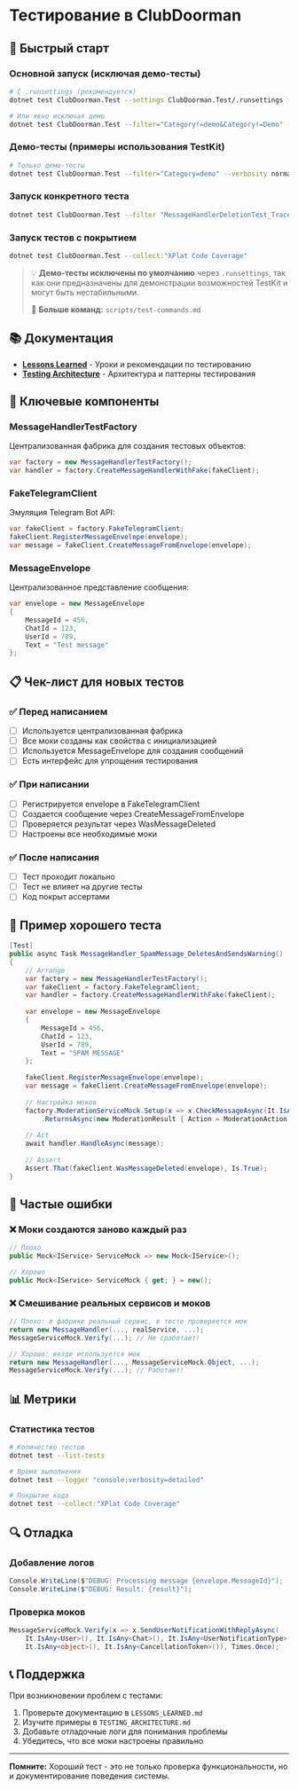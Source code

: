 # Тестирование в ClubDoorman

## 🚀 Быстрый старт

### Основной запуск (исключая демо-тесты)
```bash
# С .runsettings (рекомендуется)
dotnet test ClubDoorman.Test --settings ClubDoorman.Test/.runsettings --verbosity normal

# Или явно исключая демо
dotnet test ClubDoorman.Test --filter="Category!=demo&Category!=Demo" --verbosity normal
```

### Демо-тесты (примеры использования TestKit)
```bash
# Только демо-тесты
dotnet test ClubDoorman.Test --filter="Category=demo" --verbosity normal
```

### Запуск конкретного теста
```bash
dotnet test ClubDoorman.Test --filter "MessageHandlerDeletionTest_TraceProblem" --verbosity normal
```

### Запуск тестов с покрытием
```bash
dotnet test ClubDoorman.Test --collect:"XPlat Code Coverage"
```

> 💡 **Демо-тесты исключены по умолчанию** через `.runsettings`, так как они предназначены для демонстрации возможностей TestKit и могут быть нестабильными.
> 
> 📖 **Больше команд:** `scripts/test-commands.md`

## 📚 Документация

- **[Lessons Learned](LESSONS_LEARNED.md)** - Уроки и рекомендации по тестированию
- **[Testing Architecture](TESTING_ARCHITECTURE.md)** - Архитектура и паттерны тестирования

## 🔧 Ключевые компоненты

### MessageHandlerTestFactory
Централизованная фабрика для создания тестовых объектов:
```csharp
var factory = new MessageHandlerTestFactory();
var handler = factory.CreateMessageHandlerWithFake(fakeClient);
```

### FakeTelegramClient
Эмуляция Telegram Bot API:
```csharp
var fakeClient = factory.FakeTelegramClient;
fakeClient.RegisterMessageEnvelope(envelope);
var message = fakeClient.CreateMessageFromEnvelope(envelope);
```

### MessageEnvelope
Централизованное представление сообщения:
```csharp
var envelope = new MessageEnvelope
{
    MessageId = 456,
    ChatId = 123,
    UserId = 789,
    Text = "Test message"
};
```

## 📋 Чек-лист для новых тестов

### ✅ Перед написанием
- [ ] Используется централизованная фабрика
- [ ] Все моки созданы как свойства с инициализацией
- [ ] Используется MessageEnvelope для создания сообщений
- [ ] Есть интерфейс для упрощения тестирования

### ✅ При написании
- [ ] Регистрируется envelope в FakeTelegramClient
- [ ] Создается сообщение через CreateMessageFromEnvelope
- [ ] Проверяется результат через WasMessageDeleted
- [ ] Настроены все необходимые моки

### ✅ После написания
- [ ] Тест проходит локально
- [ ] Тест не влияет на другие тесты
- [ ] Код покрыт ассертами

## 🎯 Пример хорошего теста

```csharp
[Test]
public async Task MessageHandler_SpamMessage_DeletesAndSendsWarning()
{
    // Arrange
    var factory = new MessageHandlerTestFactory();
    var fakeClient = factory.FakeTelegramClient;
    var handler = factory.CreateMessageHandlerWithFake(fakeClient);
    
    var envelope = new MessageEnvelope
    {
        MessageId = 456,
        ChatId = 123,
        UserId = 789,
        Text = "SPAM MESSAGE"
    };
    
    fakeClient.RegisterMessageEnvelope(envelope);
    var message = fakeClient.CreateMessageFromEnvelope(envelope);
    
    // Настройка моков
    factory.ModerationServiceMock.Setup(x => x.CheckMessageAsync(It.IsAny<Message>()))
        .ReturnsAsync(new ModerationResult { Action = ModerationAction.Delete });
    
    // Act
    await handler.HandleAsync(message);
    
    // Assert
    Assert.That(fakeClient.WasMessageDeleted(envelope), Is.True);
}
```

## 🚨 Частые ошибки

### ❌ Моки создаются заново каждый раз
```csharp
// Плохо
public Mock<IService> ServiceMock => new Mock<IService>();

// Хорошо
public Mock<IService> ServiceMock { get; } = new();
```

### ❌ Смешивание реальных сервисов и моков
```csharp
// Плохо: в фабрике реальный сервис, в тесте проверяется мок
return new MessageHandler(..., realService, ...);
MessageServiceMock.Verify(...); // Не сработает!

// Хорошо: везде используется мок
return new MessageHandler(..., MessageServiceMock.Object, ...);
MessageServiceMock.Verify(...); // Работает!
```

## 📊 Метрики

### Статистика тестов
```bash
# Количество тестов
dotnet test --list-tests

# Время выполнения
dotnet test --logger "console;verbosity=detailed"

# Покрытие кода
dotnet test --collect:"XPlat Code Coverage"
```

## 🔍 Отладка

### Добавление логов
```csharp
Console.WriteLine($"DEBUG: Processing message {envelope.MessageId}");
Console.WriteLine($"DEBUG: Result: {result}");
```

### Проверка моков
```csharp
MessageServiceMock.Verify(x => x.SendUserNotificationWithReplyAsync(
    It.IsAny<User>(), It.IsAny<Chat>(), It.IsAny<UserNotificationType>(),
    It.IsAny<object>(), It.IsAny<CancellationToken>()), Times.Once);
```

## 📞 Поддержка

При возникновении проблем с тестами:

1. Проверьте документацию в `LESSONS_LEARNED.md`
2. Изучите примеры в `TESTING_ARCHITECTURE.md`
3. Добавьте отладочные логи для понимания проблемы
4. Убедитесь, что все моки настроены правильно

---

**Помните:** Хороший тест - это не только проверка функциональности, но и документирование поведения системы. 
